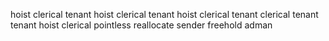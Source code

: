 hoist
clerical 
tenant 
hoist
clerical 
tenant 
hoist
clerical 
tenant 
clerical 
tenant  
tenant 
hoist
clerical
pointless
reallocate 
sender 
freehold 
adman 
